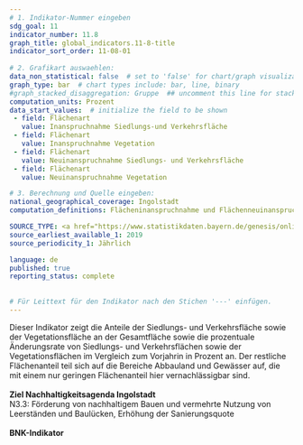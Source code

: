 ```yaml
---
# 1. Indikator-Nummer eingeben 
sdg_goal: 11 
indicator_number: 11.8
graph_title: global_indicators.11-8-title
indicator_sort_order: 11-08-01
 
# 2. Grafikart auswaehlen: 
data_non_statistical: false  # set to 'false' for chart/graph visualization 
graph_type: bar  # chart types include: bar, line, binary 
#graph_stacked_disaggregation: Gruppe  ## uncomment this line for stacked bars. eplace 'Geschlecht' with the field of aggregation. 
computation_units: Prozent
data_start_values:  # initialize the field to be shown  
 - field: Flächenart 
   value: Inanspruchnahme Siedlungs-und Verkehrsfläche 
 - field: Flächenart 
   value: Inanspruchnahme Vegetation
 - field: Flächenart 
   value: Neuinanspruchnahme Siedlungs- und Verkehrsfläche 
 - field: Flächenart 
   value: Neuinanspruchnahme Vegetation

# 3. Berechnung und Quelle eingeben: 
national_geographical_coverage: Ingolstadt 
computation_definitions: Flächeninanspruchnahme und Flächenneuinanspruchnahme im Stadtgebiet

SOURCE_TYPE: <a href="https://www.statistikdaten.bayern.de/genesis/online?operation=table&code=33111-003r&bypass=true&levelindex=1&levelid=1680779324034#abreadcrumb">Bayerisches Landesamt für Statistik</a>  # data source  
source_earliest_available_1: 2019
source_periodicity_1: Jährlich

language: de   
published: true 
reporting_status: complete
 
 
# Für Leittext für den Indikator nach den Stichen '---' einfügen. 
---
```

Dieser Indikator zeigt die Anteile der Siedlungs- und Verkehrsfläche sowie der Vegetationsfläche an der Gesamtfläche sowie die prozentuale Änderungsrate von Siedlungs- und Verkehrsflächen sowie der Vegetationsflächen im Vergleich zum Vorjahrin in Prozent an. Der restliche Flächenanteil teil sich auf die Bereiche Abbauland und Gewässer auf, die mit einem nur geringen Flächenanteil hier vernachlässigbar sind.<br>
<br>
<b>Ziel Nachhaltigkeitsagenda Ingolstadt</b><br>
N3.3: Förderung von nachhaltigem Bauen und vermehrte Nutzung von Leerständen und Baulücken, Erhöhung der Sanierungsquote<br>
<br>
<b>BNK-Indikator</b>
